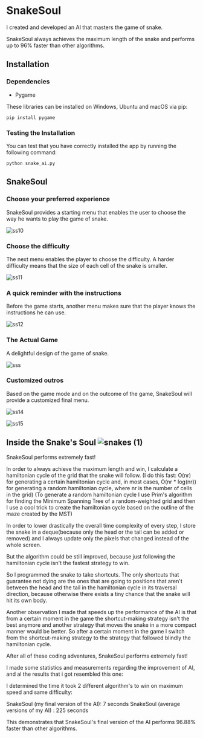 # SnakeSoul

I created and developed an AI that masters the game of snake.

SnakeSoul always achieves the maximum length of the snake and performs up to 96% faster than other algorithms.

## Installation

### Dependencies

- Pygame

These libraries can be installed on Windows, Ubuntu and macOS via pip:

```
pip install pygame
```

### Testing the Installation

You can test that you have correctly installed the app by running the following command:

```
python snake_ai.py
```

## SnakeSoul

### Choose your preferred experience

SnakeSoul provides a starting menu that enables the user to choose the way he wants to play the game of snake.

![ss10](https://user-images.githubusercontent.com/94863778/143383001-13f69080-9f10-4bfc-88a9-9a5ae64a9571.png)

### Choose the difficulty

The next menu enables the player to choose the difficulty. A harder difficulty means that the size of each cell of the snake is smaller.

![ss11](https://user-images.githubusercontent.com/94863778/143384200-d2050306-8e25-4a34-8a81-34517bfff60f.png)

### A quick reminder with the instructions

Before the game starts, another menu makes sure that the player knows the instructions he can use.

![ss12](https://user-images.githubusercontent.com/94863778/143384897-63ebf6cd-59f2-4843-bb83-dfd5f28ac814.png)

### The Actual Game

A delightful design of the game of snake.

![sss](https://user-images.githubusercontent.com/94863778/143386380-19406d8d-dc00-4254-a8f2-b21fd89903a4.png)

### Customized outros

Based on the game mode and on the outcome of the game, SnakeSoul will provide a customized final menu.

![ss14](https://user-images.githubusercontent.com/94863778/143387222-c569f0f6-bebd-4f93-aaf0-7015e9e7d498.png)

![ss15](https://user-images.githubusercontent.com/94863778/143388206-0c90e1ad-df1e-4e55-a7ca-f01b14f95bd6.png)

## Inside the Snake's Soul ![snakes (1)](https://user-images.githubusercontent.com/94863778/143390547-cbdc649e-82df-4797-9578-38d80fbc8160.png)

SnakeSoul performs extremely fast!

In order to always achieve the maximum length and win, I calculate a hamiltonian cycle of the grid that the snake will follow.
(I do this fast: O(nr) for generating a certain hamiltonian cycle and, in most cases, O(nr * log(nr)) for generating a random hamiltonian cycle, where nr is the number of cells in the grid)
(To generate a random hamiltonian cycle I use Prim's algorithm for finding the Minimum Spanning Tree of a random-weighted grid and then I use a cool trick to create the hamiltonian cycle based on the outline of the maze created by the MST)

In order to lower drastically the overall time complexity of every step, I store the snake in a deque(because only the head or the tail can be added or removed) and I always update only the pixels that changed instead of the whole screen.

But the algorithm could be still improved, because just following the hamiltonian cycle isn't the fastest strategy to win.

So I programmed the snake to take shortcuts. The only shortcuts that guarantee not dying are the ones that are going to positions that aren't between the head and the tail in the hamiltonian cycle in its traversal direction, because otherwise there exists a tiny chance that the snake will hit its own body.

Another observation I made that speeds up the performance of the AI is that from a certain moment in the game the shortcut-making strategy isn't the best anymore and another strategy that moves the snake in a more compact manner would be better.
So after a certain moment in the game I switch from the shortcut-making strategy to the strategy that followed blindly the hamiltonian cycle.

After all of these coding adventures, SnakeSoul performs extremely fast!


I made some statistics and measurements regarding the improvement of AI, and al the results that i got resembled this one:

I determined the time it took 2 different algorithm's to win on maximum speed and same difficulty:

SnakeSoul (my final version of the AI):     7 seconds
SnakeSoul (average versions of my AI) :   225 seconds

This demonstrates that SnakeSoul's final version of the AI performs 96.88% faster than other algorithms.
